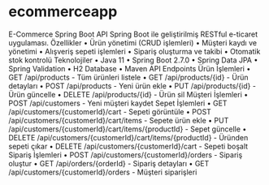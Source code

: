 # ecommerceapp
E-Commerce Spring Boot API
Spring Boot ile geliştirilmiş RESTful e-ticaret uygulaması.
Özellikler
•	Ürün yönetimi (CRUD işlemleri)
•	Müşteri kaydı ve yönetimi
•	Alışveriş sepeti işlemleri
•	Sipariş oluşturma ve takibi
•	Otomatik stok kontrolü
Teknolojiler
•	Java 11
•	Spring Boot 2.7.0
•	Spring Data JPA
•	Spring Validation
•	H2 Database
•	Maven
API Endpoints
Ürün İşlemleri
•	GET /api/products - Tüm ürünleri listele
•	GET /api/products/{id} - Ürün detayları
•	POST /api/products - Yeni ürün ekle
•	PUT /api/products/{id} - Ürün güncelle
•	DELETE /api/products/{id} - Ürün sil
Müşteri İşlemleri
•	POST /api/customers - Yeni müşteri kaydet
Sepet İşlemleri
•	GET /api/customers/{customerId}/cart - Sepeti görüntüle
•	POST /api/customers/{customerId}/cart/items - Sepete ürün ekle
•	PUT /api/customers/{customerId}/cart/items/{productId} - Sepet güncelle
•	DELETE /api/customers/{customerId}/cart/items/{productId} - Üründen sepeti çıkar
•	DELETE /api/customers/{customerId}/cart - Sepeti boşalt
Sipariş İşlemleri
•	POST /api/customers/{customerId}/orders - Sipariş oluştur
•	GET /api/orders/{orderId} - Sipariş detayları
•	GET /api/customers/{customerId}/orders - Müşteri siparişleri

